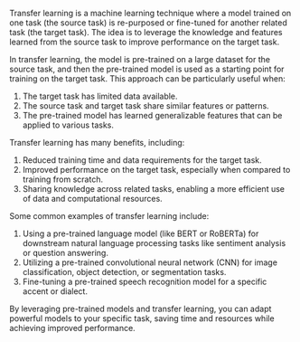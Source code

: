 Transfer learning is a machine learning technique where a model trained on one task (the source task) is re-purposed or fine-tuned for another related task (the target task). The idea is to leverage the knowledge and features learned from the source task to improve performance on the target task.

In transfer learning, the model is pre-trained on a large dataset for the source task, and then the pre-trained model is used as a starting point for training on the target task. This approach can be particularly useful when:

1. The target task has limited data available.
2. The source task and target task share similar features or patterns.
3. The pre-trained model has learned generalizable features that can be applied to various tasks.

Transfer learning has many benefits, including:

1. Reduced training time and data requirements for the target task.
2. Improved performance on the target task, especially when compared to training from scratch.
3. Sharing knowledge across related tasks, enabling a more efficient use of data and computational resources.

Some common examples of transfer learning include:

1. Using a pre-trained language model (like BERT or RoBERTa) for downstream natural language processing tasks like sentiment analysis or question answering.
2. Utilizing a pre-trained convolutional neural network (CNN) for image classification, object detection, or segmentation tasks.
3. Fine-tuning a pre-trained speech recognition model for a specific accent or dialect.

By leveraging pre-trained models and transfer learning, you can adapt powerful models to your specific task, saving time and resources while achieving improved performance.
